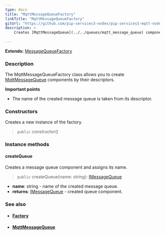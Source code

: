 ```yaml
---
type: docs
title: "MqttMessageQueueFactory"
linkTitle: "MqttMessageQueueFactory"
gitUrl: "https://github.com/pip-services3-nodex/pip-services3-mqtt-nodex"
description: > 
    Creates [MqttMessageQueue](../../queues/mqtt_message_queue) components by their descriptors. 
   
---
```


**Extends:** [MessageQueueFactory](../../../messaging/build/message_queue_factory)

### Description

The MqttMessageQueueFactory class allows you to create [MqttMessageQueue](../../queues/mqtt_message_queue) components by their descriptors. 
    
**Important points**    

- The name of the created message queue is taken from its descriptor.


### Constructors
Creates a new instance of the factory.
> `public` constructor()

### Instance methods

#### createQueue
Creates a message queue component and assigns its name.

> `public` createQueue(name: string): [IMessageQueue](../../../messaging/queues/imessage_queue)

- **name**: string - name of the created message queue.
- **returns**: [IMessageQueue](../../../messaging/queues/imessage_queue) - created queue component.


### See also
- #### [Factory](../../../components/build/factory)
- #### [MqttMessageQueue](../../queues/mqtt_message_queue)
